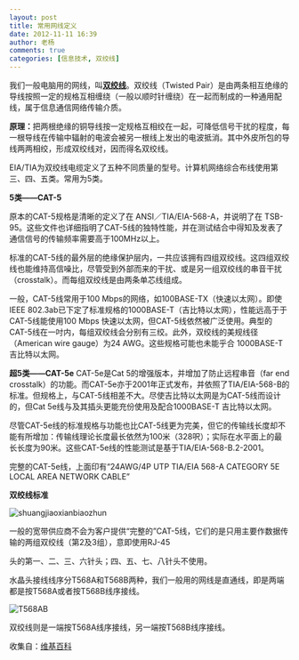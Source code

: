 ```yaml
---
layout: post
title: 常用网线定义
date: 2012-11-11 16:39
author: 老杨
comments: true
categories: [信息技术, 双绞线]
---
```

我们一般电脑用的网线，叫<a title="双绞线" href="/tag/%e5%8f%8c%e7%bb%9e%e7%ba%bf"><strong>双绞线</strong></a>。双绞线（Twisted Pair）是由两条相互绝缘的导线按照一定的规格互相缠绕（一般以顺时针缠绕）在一起而制成的一种通用配线，属于信息通信网络传输介质。

<strong>原理：</strong>把两根绝缘的铜导线按一定规格互相绞在一起，可降低信号干扰的程度，每一根导线在传输中辐射的电波会被另一根线上发出的电波抵消。其中外皮所包的导线两两相绞，形成双绞线对，因而得名双绞线。

EIA/TIA为双绞线电缆定义了五种不同质量的型号。计算机网络综合布线使用第三、四、五类。常用为5类。
<!--more-->
<strong>5类——CAT-5</strong>

原本的CAT-5规格是清晰的定义了在 ANSI／TIA/EIA-568-A，并说明了在 TSB-95。这些文件也详细指明了CAT-5线的独特性能，并在测试结合中得知及发表了通信信号的传输频率需要高于100MHz以上。

标准的CAT-5线的最外层的绝缘保护层内，一共应该拥有四组双绞线。这四组双绞线也能维持高信噪比，尽管受到外部而来的干扰、或是另一组双绞线的串音干扰（crosstalk）。而每组双绞线是由两条单芯线组成。

一般，CAT-5线常用于100 Mbps的网络，如100BASE-TX（快速以太网）。即使IEEE 802.3ab已下定了标准规格的1000BASE-T（吉比特以太网），性能远高于于CAT-5线能使用100 Mbps 快速以太网，但CAT-5线依然被广泛使用。典型的CAT-5线在一吋内，每组双绞线会分别有三绞。此外，双绞线的美规线径（American wire gauge）为24 AWG。这些规格可能也未能乎合 1000BASE-T 吉比特以太网。

<strong>超5类——CAT-5e</strong>
CAT-5e是Cat 5的增强版本，并增加了防止远程串音（far end crosstalk）的功能。而CAT-5e亦于2001年正式发布，并依照了TIA/EIA-568-B的标准。但规格上，与CAT-5线相差不大。尽使吉比特以太网是为CAT-5线而设计的，但Cat 5e线与及其插头更能充份使用及配合1000BASE-T 吉比特以太网。

尽管CAT-5e线的标准规格与功能也比CAT-5线更为完美，但它的传输线长度却不能有所增加：传输线理论长度最长依然为100米（328呎）；实际在水平面上的最长长度为90米。这些CAT-5e线的性能测试是基于TIA/EIA-568-B.2-2001。

完整的CAT-5e线，上面印有“24AWG/4P UTP TIA/EIA 568-A CATEGORY 5E LOCAL AREA NETWORK CABLE”

<strong>双绞线标准</strong>

<img src="//cyhour.com/wp-content/uploads/2012/11/shuangjiaoxianbiaozhun.png" alt="shuangjiaoxianbiaozhun"  />

一般的宽带供应商不会为客户提供“完整的”CAT-5线，它们的是只用主要作数据传输的两组双绞线（第2及3组），意即使用RJ-45

头的第一、二、三、六针头；四、五、七、八针头不使用。

水晶头接线线序分T568A和T568B两种，我们一般用的网线是直通线，即是两端都是按T568A或者按T568B线序接线。

<img src="//cyhour.com/wp-content/uploads/2012/11/T568AB.png" alt="T568AB" />

双绞线则是一端按T568A线序接线，另一端按T568B线序接线。

收集自：<a href="http://zh.wikipedia.org/wiki/CAT-5" target="_blank">维基百科</a>

